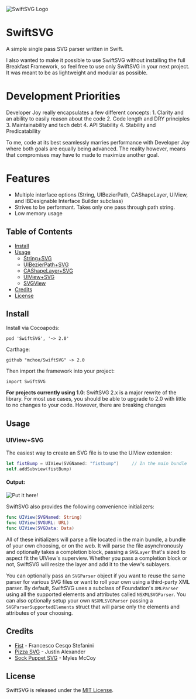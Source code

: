 
![SwiftSVG Logo](https://raw.githubusercontent.com/mchoe/SwiftSVG/master/images/SwiftSVG-Logo.png)

SwiftSVG
========

A simple single pass SVG parser written in Swift.

I also wanted to make it possible to use SwiftSVG without installing the full Breakfast Framework, so feel free to use only SwiftSVG in your next project. It was meant to be as lightweight and modular as possible.


Development Priorities
======================

Developer Joy really encapsulates a few different concepts:
	1. Clarity and an ability to easily reason about the code
	2. Code length and DRY principles
	3. Maintainability and tech debt
	4. API Stability
	4. Stability and Predicatability

To me, code at its best seamlessly marries performance with Developer Joy where both goals are equally being advanced. The reality however, means that compromises may have to made to maximize another goal.


Features
========

- Multiple interface options (String, UIBezierPath, CAShapeLayer, UIView, and IBDesignable Interface Builder subclass)
- Strives to be performant. Takes only one pass through path string. 
- Low memory usage

Table of Contents
-----------------

- [Install](#Install)
- [Usage](#Usage)
	- [String+SVG](#String+SVG)
	- [UIBezierPath+SVG](#UIBezierPath+SVG)
	- [CAShapeLayer+SVG](#CAShapeLayer+SVG)
	- [UIView+SVG](#UIView+SVG)
	- [SVGView](#SVGView)
- [Credits](#Credits)
- [License](#License)


Install
-------

Install via Cocoapods:
	
	pod 'SwiftSVG', '~> 2.0'

Carthage:

	github "mchoe/SwiftSVG" ~> 2.0

Then import the framework into your project:

	import SwiftSVG

**For projects currently using 1.0**: SwiftSVG 2.x is a major rewrite of the library. For most use cases, you should be able to upgrade to 2.0 with little to no changes to your code. However, there are breaking changes 


Usage
-----

### UIView+SVG

The easiest way to create an SVG file is to use the UIView extension:
```swift
let fistBump = UIView(SVGNamed: "fistbump")     // In the main bundle
self.addSubview(fistBump)
```
#### Output:
![Put it here!](https://raw.githubusercontent.com/mchoe/SwiftSVG/master/images/fistBump.png)

SwiftSVG also provides the following convenience initializers:
```swift
func UIView(SVGNamed: String)
func UIView(SVGURL: URL)
func UIView(SVGData: Data)
```

All of these initializers will parse a file located in the main bundle, a bundle of your own choosing, or on the web. It will parse the file asynchronously and optionally takes a completion block, passing a `SVGLayer` that's sized to aspect fit the UIView's superview. Whether you pass a completion block or not, SwiftSVG will resize the layer and add it to the view's sublayers.

You can optionally pass an `SVGParser` object if you want to reuse the same parser for various SVG files or want to roll your own using a third-party XML parser. By default, SwiftSVG uses a subclass of Foundation's `XMLParser` using all the supported elements and attributes called `NSXMLSVGParser`. You can also optionally setup your own `NSXMLSVGParser` passing a `SVGParserSupportedElements` struct that will parse only the elements and attributes of your choosing.




Credits
-------

- [Fist](https://thenounproject.com/term/fist/303025/) - Francesco Cesqo Stefanini
- [Pizza SVG](http://thenounproject.com/term/pizza/7914/) - Justin Alexander
- [Sock Puppet SVG](http://thenounproject.com/term/sock-puppet/30622/) - Myles McCoy

License
-------

SwiftSVG is released under the [MIT License](https://github.com/mchoe/SwiftSVG/blob/master/LICENSE).


